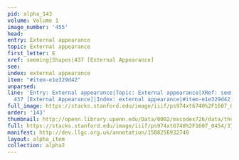```yaml
---
pid: alpha_143
volume: Volume 1
image_number: '455'
head: 
entry: External appearance
topic: External appearance
first_letter: E
xref: seeming|Shapes|437 [External Appearance]
see: 
index: external appearance
item: "#item-e1e329d42"
unparsed: 
line: 'Entry: External appearance|Topic: External appearance|XRef: seeming|XRef: Shapes|XRef:
  437 [External Appearance]|Index: external appearance|#item-e1e329d42'
full_image: https://stacks.stanford.edu/image/iiif/ps974xt6740%2F1607_0454/full/full/0/default.jpg
order: '143'
thumbnail: http://openn.library.upenn.edu/Data/0002/mscodex726/data/thumb/1607_0454_thumb.jpg
full: https://stacks.stanford.edu/image/iiif/ps974xt6740%2F1607_0454/378,1658,3054,399/full/0/default.jpg
manifest: http://dev.llgc.org.uk/annotation/1508256932740
layout: alpha_item
collection: alpha2
---
```

